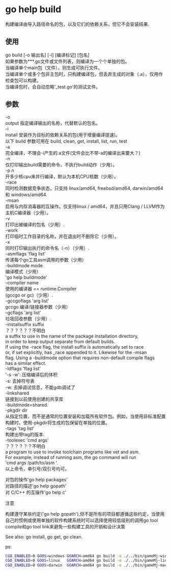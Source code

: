# go help build  
  
构建编译由导入路径命名的包，以及它们的依赖关系，但它不会安装结果.  
  
## 使用  
go build [-o 输出名] [-i] [编译标记] [包名]    
如果参数为***.go文件或文件列表，则编译为一个个单独的包。    
当编译单个main包（文件），则生成可执行文件。     
当编译单个或多个包非主包时，只构建编译包，但丢弃生成的对象（.a），仅用作检查包可以构建。    
当编译包时，会自动忽略'_test.go'的测试文件。    
  
## 参数  
-o    
output 指定编译输出的名称，代替默认的包名。    
-i  
install 安装作为目标的依赖关系的包(用于增量编译提速)。  
以下 build 参数可用在 build, clean, get, install, list, run, test  
-a  
    完全编译，不理会-i产生的.a文件(文件会比不带-a的编译出来要大？)  
-n  
    仅打印输出build需要的命令，不执行build动作（少用）。  
-p n  
    开多少核cpu来并行编译，默认为本机CPU核数（少用）。  
-race  
    同时检测数据竞争状态，只支持 linux/amd64, freebsd/amd64, darwin/amd64 和 windows/amd64.  
-msan  
    启用与内存消毒器的互操作。仅支持linux / amd64，并且只用Clang / LLVM作为主机C编译器（少用）。  
-v  
    打印出被编译的包名（少用）.  
-work  
    打印临时工作目录的名称，并在退出时不删除它（少用）。  
-x  
    同时打印输出执行的命令名（-n）（少用）.  
-asmflags 'flag list'  
    传递每个go工具asm调用的参数（少用）  
-buildmode mode  
    编译模式（少用）  
    'go help buildmode'  
-compiler name  
    使用的编译器 == runtime.Compiler  
    (gccgo or gc)（少用）.  
-gccgoflags 'arg list'  
    gccgo 编译/链接器参数（少用）  
-gcflags 'arg list'  
    垃圾回收参数（少用）.  
-installsuffix suffix  
    ？？？？？？不明白  
    a suffix to use in the name of the package installation directory,  
    in order to keep output separate from default builds.  
    If using the -race flag, the install suffix is automatically set to race  
    or, if set explicitly, has _race appended to it.  Likewise for the -msan  
    flag.  Using a -buildmode option that requires non-default compile flags  
    has a similar effect.  
-ldflags 'flag list'  
    '-s -w': 压缩编译后的体积  
    -s: 去掉符号表  
    -w: 去掉调试信息，不能gdb调试了  
-linkshared  
    链接到以前使用创建的共享库  
    -buildmode=shared.  
-pkgdir dir  
    从指定位置，而不是通常的位置安装和加载所有软件包。例如，当使用非标准配置构建时，使用-pkgdir将生成的包保留在单独的位置。  
-tags 'tag list'  
    构建出带tag的版本.  
-toolexec 'cmd args'  
    ？？？？？？不明白  
    a program to use to invoke toolchain programs like vet and asm.  
    For example, instead of running asm, the go command will run  
    'cmd args /path/to/asm <arguments for asm>'.  
以上命令，单引号/双引号均可。  
  
对包的操作'go help packages'  
对路径的描述'go help gopath'  
对 C/C++ 的互操作'go help c'  
  
注意  
  
构建遵守某些约定('go help gopath'),但不是所有的项目都遵循这些约定，当使用自己的惯例或使用单独的软件构建系统时可以选择使用较低级别的调用go tool compile和go tool link来避免一些构建工具的开销和设计决策  
  
See also: go install, go get, go clean.  
  
ps:  
```sh  
CGO_ENABLED=0 GOOS=windows GOARCH=amd64 go build -o ./../bin/gameMj-win.x86_64.exe  
CGO_ENABLED=0 GOOS=linux   GOARCH=amd64 go build -o ./../bin/gameMj-linux.x86_64  
CGO_ENABLED=0 GOOS=darwin  GOARCH=amd64 go build -o ./../bin/gameMj-mac.x86_64  
```